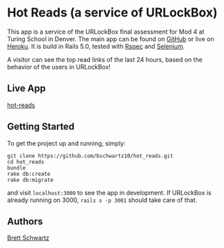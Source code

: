# Hot Reads (a service of URLockBox)

This app is a service of the URLockBox final assessment for Mod 4 at Turing School in Denver. The main app can be found on [GitHub](https://github.com/bschwartz10/m4-final-starter) or live on [Heroku](https://hot-reads-bs.herokuapp.com/). It is build in Rails 5.0, tested with [Rspec](https://github.com/rspec/rspec-rails) and [Selenium](https://rubygems.org/gems/selenium-webdriver/versions/2.48.1).

A visitor can see the top read links of the last 24 hours, based on the behavior of the users in URLockBox!

## Live App
[hot-reads](https://hot-reads-bs.herokuapp.com/)


## Getting Started

To get the project up and running, simply:
```
git clone https://github.com/bschwartz10/hot_reads.git
cd hot_reads
bundle
rake db:create
rake db:migrate
```
and visit `localhost:3000` to see the app in development. If URLockBox is already running on 3000, `rails s -p 3001` should take care of that.


## Authors

[Brett Schwartz](https://github.com/bschwartz10)
